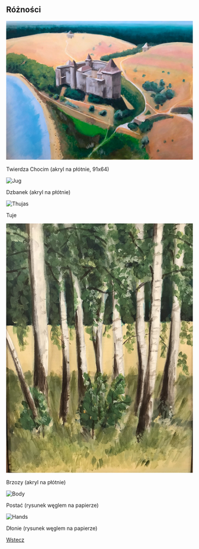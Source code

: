 ## Różności

<img src="zamek.JPEG" alt="Castle Chocim">

Twierdza Chocim (akryl na płótnie, 91x64)

<img src="dzban.JPEG" alt="Jug">

Dzbanek (akryl na płótnie)

<img src="tuje.JPEG" alt="Thujas">

Tuje

<img src="brzozy.JPEG" alt="Birches">

Brzozy (akryl na płótnie)

<img src="postac.jpg" alt="Body">

Postać (rysunek węglem na papierze)

<img src="rece.JPG" alt="Hands">

Dłonie (rysunek węglem na papierze)

<a href="https://pawelciosmak.github.io/portfolio">Wstecz</a>

